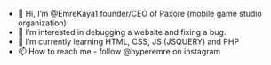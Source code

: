 - 👋 Hi, I’m @EmreKaya1 founder/CEO of Paxore (mobile game studio organization) 
- 👀 I’m interested in debugging a website and fixing a bug.
- 🌱 I’m currently learning HTML, CSS, JS (JSQUERY) and PHP
- 📫 How to reach me - follow @hyperemre on instagram

<!---
EmreKaya1/EmreKaya1 is a ✨ special ✨ repository because its `README.md` (this file) appears on your GitHub profile.
You can click the Preview link to take a look at your changes.
--->
